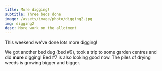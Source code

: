 ```yaml
---
title: More digging!
subtitle: Three beds done
image: /assets/image/photo/digging2.jpg
img: digging2
desc: More work on the allotment
---
```


This weekend we've done lots more digging!

We got another bed dug (bed #9), took a trip to some garden centres and did **more** digging! Bed #7 is also looking good now. The piles of drying weeds is growing bigger and bigger.
